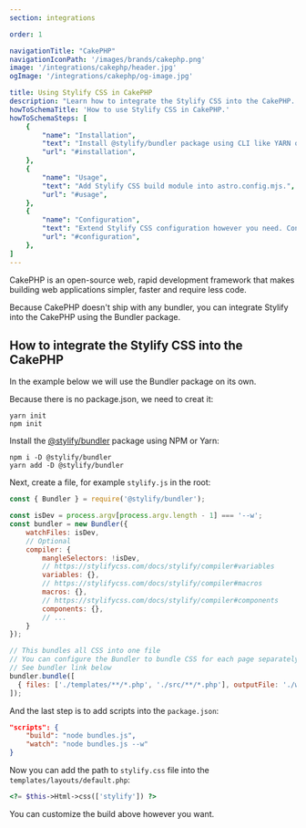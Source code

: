 ```yaml
---
section: integrations

order: 1

navigationTitle: "CakePHP"
navigationIconPath: '/images/brands/cakephp.png'
image: '/integrations/cakephp/header.jpg'
ogImage: '/integrations/cakephp/og-image.jpg'

title: Using Stylify CSS in CakePHP
description: "Learn how to integrate the Stylify CSS into the CakePHP. Code your CakePHP website faster with Stylify CSS."
howToSchemaTitle: 'How to use Stylify CSS in CakePHP.'
howToSchemaSteps: [
	{
		"name": "Installation",
		"text": "Install @stylify/bundler package using CLI like YARN or NPM.",
		"url": "#installation",
	},
	{
		"name": "Usage",
		"text": "Add Stylify CSS build module into astro.config.mjs.",
		"url": "#usage",
	},
	{
		"name": "Configuration",
		"text": "Extend Stylify CSS configuration however you need. Configure variables, components, custom selectors and a lot more.",
		"url": "#configuration",
	},
]
---
```


CakePHP is an open-source web, rapid development framework that makes building web applications simpler,
faster and require less code.

Because CakePHP doesn't ship with any bundler, you can integrate Stylify into the CakePHP using the Bundler package.

<note><template>
Integration example for the CakePHP can be found in <a href="https://github.com/stylify/integrations-examples/tree/master/cakephp" target="_blank" rel="noopener">integrations examples repository</a>.
</template></note>

## How to integrate the Stylify CSS into the CakePHP

In the example below we will use the Bundler package on its own.

Because there is no package.json, we need to creat it:
```
yarn init
npm init
```

Install the [@stylify/bundler](/docs/bundler) package using NPM or Yarn:

```
npm i -D @stylify/bundler
yarn add -D @stylify/bundler
```

Next, create a file, for example `stylify.js` in the root:

```js
const { Bundler } = require('@stylify/bundler');

const isDev = process.argv[process.argv.length - 1] === '--w';
const bundler = new Bundler({
    watchFiles: isDev,
    // Optional
    compiler: {
        mangleSelectors: !isDev,
        // https://stylifycss.com/docs/stylify/compiler#variables
        variables: {},
        // https://stylifycss.com/docs/stylify/compiler#macros
        macros: {},
        // https://stylifycss.com/docs/stylify/compiler#components
        components: {},
        // ...
    }
});

// This bundles all CSS into one file
// You can configure the Bundler to bundle CSS for each page separately
// See bundler link below
bundler.bundle([
  { files: ['./templates/**/*.php', './src/**/*.php'], outputFile: './webroot/css/stylify.css' },
]);
```

And the last step is to add scripts into the `package.json`:

```json
"scripts": {
	"build": "node bundles.js",
	"watch": "node bundles.js --w"
}
```

Now you can add the path to `stylify.css` file into the `templates/layouts/default.php`:

```php
<?= $this->Html->css(['stylify']) ?>
```

You can customize the build above however you want.

<where-to-next package="bundler" />
